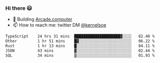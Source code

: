 ### Hi there 😃

- 🔨 Building [Arcade.computer](https://arcade.computer)
- 📫 How to reach me: twitter DM [@kernelsoe](https://twitter.com/kernelsoe)

<!--START_SECTION:waka-->

```txt
TypeScript    24 hrs 31 mins  ████████████████████▓░░░░   82.40 %
Other         1 hr 51 mins    █▓░░░░░░░░░░░░░░░░░░░░░░░   06.22 %
Rust          1 hr 13 mins    █░░░░░░░░░░░░░░░░░░░░░░░░   04.11 %
JSON          43 mins         ▓░░░░░░░░░░░░░░░░░░░░░░░░   02.44 %
SQL           34 mins         ▒░░░░░░░░░░░░░░░░░░░░░░░░   01.93 %
```

<!--END_SECTION:waka-->
